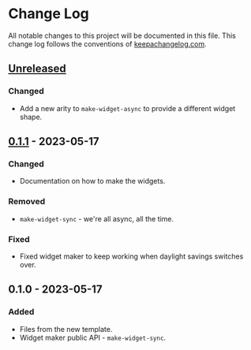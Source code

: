 # Change Log
All notable changes to this project will be documented in this file. This change log follows the conventions of [keepachangelog.com](http://keepachangelog.com/).

## [Unreleased]
### Changed
- Add a new arity to `make-widget-async` to provide a different widget shape.

## [0.1.1] - 2023-05-17
### Changed
- Documentation on how to make the widgets.

### Removed
- `make-widget-sync` - we're all async, all the time.

### Fixed
- Fixed widget maker to keep working when daylight savings switches over.

## 0.1.0 - 2023-05-17
### Added
- Files from the new template.
- Widget maker public API - `make-widget-sync`.

[Unreleased]: https://sourcehost.site/your-name/nes/compare/0.1.1...HEAD
[0.1.1]: https://sourcehost.site/your-name/nes/compare/0.1.0...0.1.1
